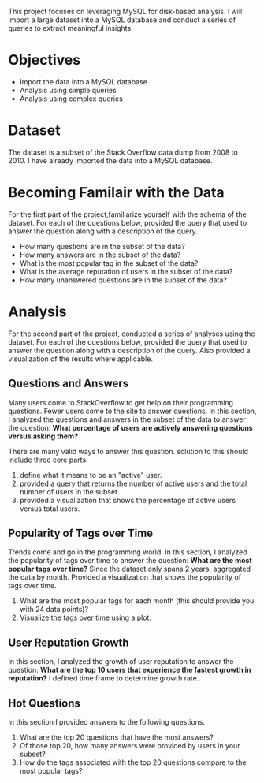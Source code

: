 This project focuses on leveraging MySQL for disk-based analysis. I will import a large dataset into a MySQL database and conduct a series of queries to extract meaningful insights.

# Objectives

- Import the data into a MySQL database
- Analysis using simple queries
- Analysis using complex queries

# Dataset

The dataset is a subset of the Stack Overflow data dump from 2008 to 2010. I have already imported the data into a MySQL database.


# Becoming Familair with the Data

For the first part of the project,familiarize yourself with the schema of the dataset. For each of the questions below, provided the query that used to answer the question along with a description of the query.

- How many questions are in the subset of the data?
- How many answers are in the subset of the data?
- What is the most popular tag in the subset of the data?
- What is the average reputation of users in the subset of the data?
- How many unanswered questions are in the subset of the data?

# Analysis

For the second part of the project, conducted a series of analyses using the dataset. For each of the questions below, provided the query that used to answer the question along with a description of the query. Also provided a visualization of the results where applicable.

## Questions and Answers

Many users come to StackOverflow to get help on their programming questions. Fewer users come to the site to answer questions. In this section, I analyzed the questions and answers in the subset of the data to answer the question: **What percentage of users are actively answering questions versus asking them?**

There are many valid ways to answer this question. solution to this should include three core parts.

1. define what it means to be an "active" user.
2. provided a query that returns the number of active users and the total number of users in the subset.
3. provided a visualization that shows the percentage of active users versus total users.

## Popularity of Tags over Time

Trends come and go in the programming world. In this section, I analyzed the popularity of tags over time to answer the question: **What are the most popular tags over time?** Since the dataset only spans 2 years, aggregated the data by month. Provided a visualization that shows the popularity of tags over time.

1. What are the most popular tags for each month (this should provide you with 24 data points)?
2. Visualize the tags over time using a plot.

## User Reputation Growth

In this section, I analyzed the growth of user reputation to answer the question: **What are the top 10 users that experience the fastest growth in reputation?** I defined time frame to determine growth rate.

## Hot Questions

In this section I provided answers to the following questions.

1. What are the top 20 questions that have the most answers?
2. Of those top 20, how many answers were provided by users in your subset?
3. How do the tags associated with the top 20 questions compare to the most popular tags?